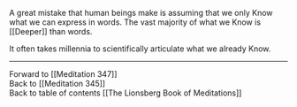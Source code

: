 A great mistake that human beings make is assuming that we only Know what we can express in words. The vast majority of what we Know is [[Deeper]] than words. 

It often takes millennia to scientifically articulate what we already Know. 

___

Forward to [[Meditation 347]]  
Back to [[Meditation 345]]  
Back to table of contents [[The Lionsberg Book of Meditations]]  